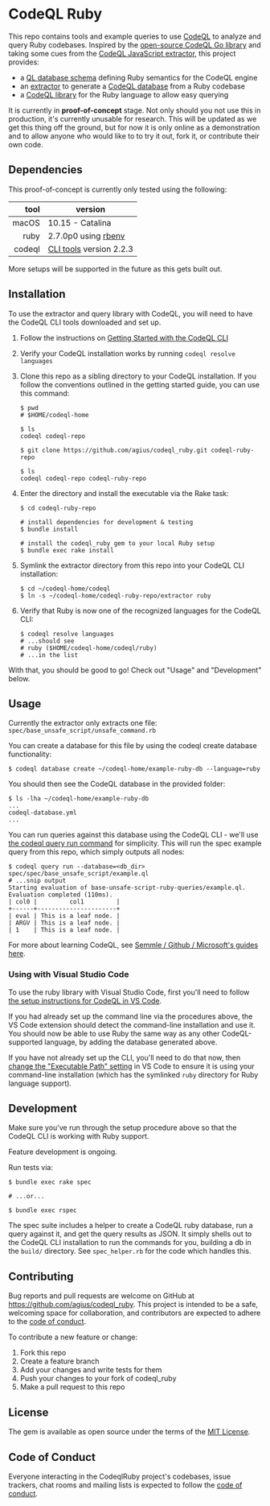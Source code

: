 # CodeQL Ruby

This repo contains tools and example queries to use [CodeQL](https://securitylab.github.com/tools/codeql) to analyze and query Ruby codebases. Inspired by the [open-source CodeQL Go library](https://github.com/github/codeql-go) and taking some cues from the [CodeQL JavaScript extractor](https://github.com/github/codeql/tree/master/javascript/extractor), this project provides:

- a [QL database schema](https://help.semmle.com/codeql/advanced-glossary.html#ql-database-schema) defining Ruby semantics for the CodeQL engine
- an [extractor](https://help.semmle.com/codeql/glossary.html#extractor) to generate a [CodeQL database](https://help.semmle.com/codeql/about-codeql.html#about-codeql-databases) from a Ruby codebase
- a [CodeQL library](https://help.semmle.com/QL/ql-handbook/modules.html#library-modules) for the Ruby language to allow easy querying

It is currently in **proof-of-concept** stage. Not only should you not use this in production, it's currently unusable for research. This will be updated as we get this thing off the ground, but for now it is only online as a demonstration and to allow anyone who would like to to try it out, fork it, or contribute their own code.

## Dependencies

This proof-of-concept is currently only tested using the following:

|   tool | version                                                      |
| -----: | ------------------------------------------------------------ |
|  macOS | 10.15 - Catalina                                             |
|   ruby | 2.7.0p0 using [rbenv](https://github.com/rbenv/rbenv)        |
| codeql | [CLI tools](https://help.semmle.com/codeql/codeql-cli/procedures/get-started.html) version 2.2.3 |

More setups will be supported in the future as this gets built out.

## Installation

To use the extractor and query library with CodeQL, you will need to have the CodeQL CLI tools downloaded and set up.

1. Follow the instructions on [Getting Started with the CodeQL CLI](https://help.semmle.com/codeql/codeql-cli/procedures/get-started.html)

2. Verify your CodeQL installation works by running `codeql resolve languages`

3. Clone this repo as a sibling directory to your CodeQL installation. If you follow the conventions outlined in the getting started guide, you can use this command:

   ```shell
   $ pwd
   # $HOME/codeql-home
   
   $ ls
   codeql codeql-repo
   
   $ git clone https://github.com/agius/codeql_ruby.git codeql-ruby-repo
   
   $ ls
   codeql codeql-repo codeql-ruby-repo
   ```

4. Enter the directory and install the executable via the Rake task:

   ```shell
   $ cd codeql-ruby-repo
   
   # install dependencies for development & testing
   $ bundle install
   
   # install the codeql_ruby gem to your local Ruby setup
   $ bundle exec rake install
   ```

5. Symlink the extractor directory from this repo into your CodeQL CLI installation:

   ```shell
   $ cd ~/codeql-home/codeql
   $ ln -s ~/codeql-home/codeql-ruby-repo/extractor ruby
   ```

6. Verify that Ruby is now one of the recognized languages for the CodeQL CLI:

   ```shell
   $ codeql resolve languages
   # ...should see
   # ruby ($HOME/codeql-home/codeql/ruby)
   # ...in the list
   ```

With that, you should be good to go! Check out "Usage" and "Development" below.

## Usage

Currently the extractor only extracts one file: `spec/base_unsafe_script/unsafe_command.rb` 

You can create a database for this file by using the codeql create database functionality:

```shell
$ codeql database create ~/codeql-home/example-ruby-db --language=ruby
```

You should then see the CodeQL database in the provided folder:

```shell
$ ls -lha ~/codeql-home/example-ruby-db
...
codeql-database.yml
...
```

You can run queries against this database using the CodeQL CLI - we'll use [the codeql query run command](https://help.semmle.com/codeql/codeql-cli/commands/query-run.html) for simplicity. This will run the spec example query from this repo, which simply outputs all nodes:

```shell
$ codeql query run --database=<db_dir> spec/spec/base_unsafe_script/example.ql
# ...snip output
Starting evaluation of base-unsafe-script-ruby-queries/example.ql.
Evaluation completed (110ms).
| col0 |         col1         |
+------+----------------------+
| eval | This is a leaf node. |
| ARGV | This is a leaf node. |
| 1    | This is a leaf node. |
```

For more about learning CodeQL, see [Semmle / Github / Microsoft's guides here](https://help.semmle.com/QL/learn-ql/).

### Using with Visual Studio Code

To use the ruby library with Visual Studio Code, first you'll need to follow [the setup instructions for CodeQL in VS Code](https://help.semmle.com/codeql/codeql-for-vscode/procedures/setting-up.html). 

If you had already set up the command line via the procedures above, the VS Code extension should detect the command-line installation and use it. You should now be able to use Ruby the same way as any other CodeQL-supported language, by adding the database generated above.

If you have not already set up the CLI, you'll need to do that now, then [change the "Executable Path" setting](https://help.semmle.com/codeql/codeql-for-vscode/reference/settings.html#choosing-a-version-of-the-codeql-cli) in VS Code to ensure it is using your command-line installation (which has the symlinked `ruby` directory for Ruby language support).

## Development

Make sure you've run through the setup procedure above so that the CodeQL CLI is working with Ruby support.

Feature development is ongoing.

Run tests via:

```shell
$ bundle exec rake spec

# ...or...

$ bundle exec rspec
```

The spec suite includes a helper to create a CodeQL ruby database, run a query against it, and get the query results as JSON. It simply shells out to the CodeQL CLI installation to run the commands for you, building a db in the `build/` directory. See `spec_helper.rb` for the code which handles this.

## Contributing

Bug reports and pull requests are welcome on GitHub at https://github.com/agius/codeql_ruby. This project is intended to be a safe, welcoming space for collaboration, and contributors are expected to adhere to the [code of conduct](https://github.com/agius/codeql_ruby/blob/master/CODE_OF_CONDUCT.md).

To contribute a new feature or change:

1. Fork this repo
2. Create a feature branch
3. Add your changes and write tests for them
4. Push your changes to your fork of codeql_ruby
5. Make a pull request to this repo


## License

The gem is available as open source under the terms of the [MIT License](https://opensource.org/licenses/MIT).

## Code of Conduct

Everyone interacting in the CodeqlRuby project's codebases, issue trackers, chat rooms and mailing lists is expected to follow the [code of conduct](https://github.com/agius/codeql_ruby/blob/master/CODE_OF_CONDUCT.md).
